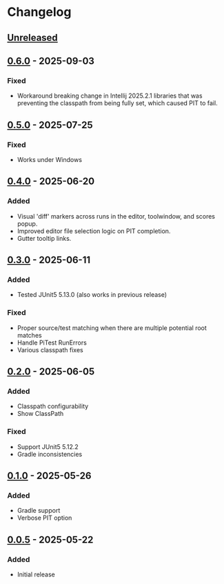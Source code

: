 # Changelog

## [Unreleased]

## [0.6.0] - 2025-09-03

### Fixed

- Workaround breaking change in Intellij 2025.2.1 libraries that was preventing the classpath from being fully set, which caused PIT to fail.

## [0.5.0] - 2025-07-25

### Fixed

- Works under Windows

## [0.4.0] - 2025-06-20

### Added

- Visual 'diff' markers across runs in the editor, toolwindow, and scores popup.
- Improved editor file selection logic on PIT completion.
- Gutter tooltip links.

## [0.3.0] - 2025-06-11

### Added

- Tested JUnit5 5.13.0 (also works in previous release)

### Fixed

- Proper source/test matching when there are multiple potential root matches
- Handle PiTest RunErrors
- Various classpath fixes

## [0.2.0] - 2025-06-05

### Added

- Classpath configurability
- Show ClassPath

### Fixed

- Support JUnit5 5.12.2
- Gradle inconsistencies

## [0.1.0] - 2025-05-26

### Added

- Gradle support
- Verbose PIT option

## [0.0.5] - 2025-05-22

### Added

- Initial release

[Unreleased]: https://github.com/bmccar/pitest-idea/compare/v0.6.0...HEAD
[0.6.0]: https://github.com/bmccar/pitest-idea/compare/v0.5.0...v0.6.0
[0.5.0]: https://github.com/bmccar/pitest-idea/compare/v0.4.0...v0.5.0
[0.4.0]: https://github.com/bmccar/pitest-idea/compare/v0.3.0...v0.4.0
[0.3.0]: https://github.com/bmccar/pitest-idea/compare/v0.2.0...v0.3.0
[0.2.0]: https://github.com/bmccar/pitest-idea/compare/v0.1.0...v0.2.0
[0.1.0]: https://github.com/bmccar/pitest-idea/compare/v0.0.5...v0.1.0
[0.0.5]: https://github.com/bmccar/pitest-idea/commits/v0.0.5

